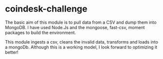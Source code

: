 # coindesk-challenge

The basic aim of this module is to pull data from a CSV and dump them into MongoDB.
I have used Node.Js and the mongoose, fast-csv, moment packages to build the environment.

This module ingests a csv, cleans the invalid data, transforms and loads into a mongoDb.
Although this is a working model, I look forward to optimizing it better!
